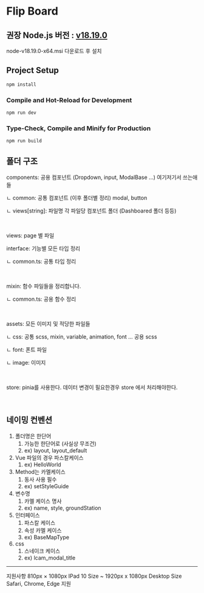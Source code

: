 # Flip Board

## 권장 Node.js 버전 : [v18.19.0](https://nodejs.org/download/release/v18.19.0/)
node-v18.19.0-x64.msi 다운로드 후 설치

## Project Setup

```sh
npm install
```

### Compile and Hot-Reload for Development

```sh
npm run dev
```

### Type-Check, Compile and Minify for Production

```sh
npm run build
```



## 폴더 구조


components: 공용 컴포넌트 (Dropdown, input, ModalBase ...) 여기저기서 쓰는애들

ㄴ common: 공통 컴포넌트 (이후 폴더별 정리)   modal, button

ㄴ views[string]: 파일명 각 파일당 컴포넌트 폴더 (Dashboared 폴더 등등)

<br/>

views: page 별 파일

interface: 기능별 모든 타입 정리

ㄴ common.ts: 공통 타입 정리

<br />

mixin: 함수 파일들을 정리합니다.

ㄴ common.ts: 공용 함수 정리

<br/>

assets: 모든 이미지 및 적당한 파일들

ㄴ css: 공통 scss, mixin, variable, animation, font ... 공용 scss

ㄴ font: 폰트 파일

ㄴ image: 이미지

<br />

store: pinia를 사용한다. 데이터 변경이 필요한경우 store 에서 처리해야한다.

<br/>

## 네이밍 컨벤션

1. 폴더명은 한단어
    1. 가능한 한단어로 (사실상 무조건)
    2. ex) layout, layout_default
2. Vue 파일의 경우 파스칼케이스
    1. ex) HelloWorld
3. Method는 카멜케이스
    1. 동사 사용 필수
    2. ex) setStyleGuide
4. 변수명
    1. 카멜 케이스 명사
    2. ex) name, style, groundStation
5. 인터페이스
    1. 파스칼 케이스
    2. 속성 카멜 케이스
    3. ex) BaseMapType
6. css
    1. 스네이크 케이스
    2. ex) lcam_modal_title


---

지원사항
810px × 1080px IPad 10 Size
~
1920px x 1080px Desktop Size
Safari, Chrome, Edge 지원
